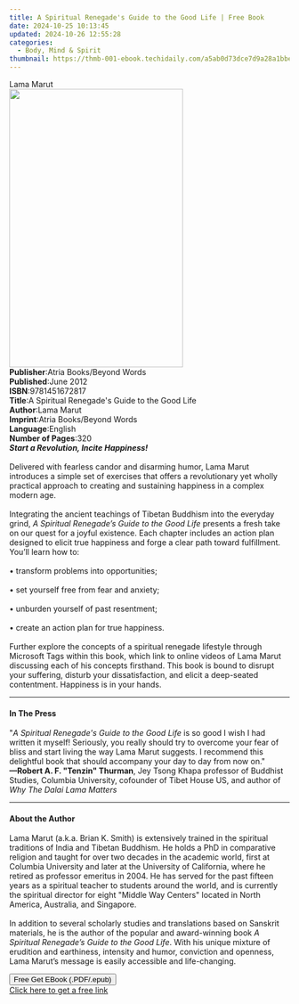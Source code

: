```yaml
---
title: A Spiritual Renegade's Guide to the Good Life | Free Book
date: 2024-10-25 10:13:45
updated: 2024-10-26 12:55:28
categories:
  - Body, Mind & Spirit
thumbnail: https://thmb-001-ebook.techidaily.com/a5ab0d73dce7d9a28a1bbe6821375b51d6b3b5917f5ad57e3ed22fb060788ffb.jpg
---
```

<main id="book-container">
  <div class="flex flex-col">
    <div class="book-brief flex-1 py-6 px-4 sm:p-6 md:py-10 md:px-8">
      <!-- brief-->
      <div class="book-brief-main">Lama Marut</div>
    </div>
    <div
      class="book-meta-info flex-1 grid gap-4 col-start-1 col-end-3 row-start-1 sm:mb-6 sm:grid-cols-4 lg:gap-6 lg:col-start-2 lg:row-end-6 lg:row-span-6 lg:mb-0"
    >
      <div
        class="book-meta-info-left place-content-center mt-4 p-4 text-sm leading-6 col-start-2 col-span-2 dark:text-slate-400"
      >
        <img
          class="w-full h-500 object-cover rounded-lg sm:h-255 sm:col-span-2 lg:col-span-full"
          src="https://img-001-ebook.techidaily.com/c5888ab8eb2fb79483eccefd85f509ff5a87eab99698003d6cc3b4ddf64985c1.jpg"
          alt=""
          width="312"
          height="500"
        />
      </div>
      <div
        class="book-meta-info-right mt-2 col-start-1 row-start-2 col-span-3 self-center"
      >
        <!-- meta data  -->
        <div class="flex flex-col px-4 md:px-8">
          <div class="flex-1">
            <strong>Publisher</strong>:<span class="px-2"
              >Atria Books/Beyond Words</span
            >
          </div>
          <div class="flex-1">
            <strong>Published</strong>:<span class="px-2">June 2012</span>
          </div>
          <div class="flex-1">
            <strong>ISBN</strong>:<span class="px-2">9781451672817</span>
          </div>
          <div class="flex-1">
            <strong>Title</strong>:<span class="px-2"
              >A Spiritual Renegade&#39;s Guide to the Good Life</span
            >
          </div>
          <div class="flex-1">
            <strong>Author</strong>:<span class="px-2">Lama Marut</span>
          </div>
          <div class="flex-1">
            <strong>Imprint</strong>:<span class="px-2"
              >Atria Books/Beyond Words</span
            >
          </div>
          <div class="flex-1">
            <strong>Language</strong>:<span class="px-2">English</span>
          </div>
          <div class="flex-1">
            <strong>Number of Pages</strong>:<span class="px-2">320</span>
          </div>
        </div>
      </div>
    </div>
    <div class="book-description flex-1 py-6 px-4 sm:p-6 md:py-10 md:px-8">
      <div class="book-description-main">
        <div accordion-content="" id="description">
          <b><i>Start a Revolution, Incite Happiness!</i></b>
          <br /><br />Delivered with fearless candor and disarming humor, Lama
          Marut introduces a simple set of exercises that offers a revolutionary
          yet wholly practical approach to creating and sustaining happiness in
          a complex modern age. <br /><br />Integrating the ancient teachings of
          Tibetan Buddhism into the everyday grind,
          <i>A Spiritual Renegade’s Guide to the Good Life </i>presents a fresh
          take on our quest for a joyful existence. Each chapter includes an
          action plan designed to elicit true happiness and forge a clear path
          toward fulfillment. You’ll learn how to: <br /><br />• transform
          problems into opportunities; <br /><br />• set yourself free from fear
          and anxiety; <br /><br />• unburden yourself of past resentment;
          <br /><br />• create an action plan for true happiness.
          <br /><br />Further explore the concepts of a spiritual renegade
          lifestyle through Microsoft Tags within this book, which link to
          online videos of Lama Marut discussing each of his concepts firsthand.
          This book is bound to disrupt your suffering, disturb your
          dissatisfaction, and elicit a deep-seated contentment. Happiness is in
          your hands.
        </div>
        <div class="accordion-fader"></div>
      </div>
    </div>
    <div class="book-excerpts flex-1 py-6 px-4 sm:p-6 md:py-10 md:px-8">
      <!-- excerpts-->
      <div class="book-excerpts-main">
        <hr />
        <h4 class="placeholder placeholder-heading">
          <span>In The Press</span>
        </h4>
        <p>
          "<i>A Spiritual Renegade's Guide to the Good Life</i> is so good I
          wish I had written it myself! Seriously, you really should try to
          overcome your fear of bliss and start living the way Lama Marut
          suggests. I recommend this delightful book that should accompany your
          day to day from now on." <br />
          <b>—Robert A. F. "Tenzin" Thurman</b>, Jey Tsong Khapa professor of
          Buddhist Studies, Columbia University, cofounder of Tibet House US,
          and author of <i>Why The Dalai Lama Matters</i>
        </p>
      </div>
    </div>
    <div class="book-about-author flex-1 py-6 px-4 sm:p-6 md:py-10 md:px-8">
      <!-- about author-->
      <div class="book-main-author-main">
        <hr />
        <h4 class="placeholder placeholder-heading">
          <span>About the Author</span>
        </h4>
        <p>
          Lama Marut (a.k.a. Brian K. Smith) is extensively trained in the
          spiritual traditions of India and Tibetan Buddhism. He holds a PhD in
          comparative religion and taught for over two decades in the academic
          world, first at Columbia University and later at the University of
          California, where he retired as professor emeritus in 2004. He has
          served for the past fifteen years as a spiritual teacher to students
          around the world, and is currently the spiritual director for eight
          "Middle Way Centers" located in North America, Australia, and
          Singapore.<br /><br />In addition to several scholarly studies and
          translations based on Sanskrit materials, he is the author of the
          popular and award-winning book&nbsp;<i
            >A Spiritual Renegade’s Guide to the Good Life</i
          >. With his unique mixture of erudition and earthiness, intensity and
          humor, conviction and openness, Lama Marut’s message is easily
          accessible and life-changing.
        </p>
      </div>
    </div>
    <div class="book-free-get flex-1 py-6 px-4 sm:p-6 md:py-10 md:px-8">
      <button
        id="btn-free-get"
        class="bg-blue-500 hover:bg-blue-700 text-white font-bold py-2 px-4 rounded"
      >
        Free Get EBook (.PDF/.epub)
      </button>
      <div id="countdown-display" class="px-2 text-lg mt-2"></div>
      <a
        id="free-link"
        class="hidden bg-blue-500 hover:bg-blue-700 text-white font-bold py-2 px-4 rounded"
        href="https://www.ebooks.com/en-us/book/797104/a-spiritual-renegade-s-guide-to-the-good-life/lama-marut/"
        target="_blank"
        >Click here to get a free link</a
      >
    </div>
    <script>
      let countdownTime = 0;
      let countdownInterval = null;
      document
        .getElementById('btn-free-get')
        .addEventListener('click', startCountdown);
      function startCountdown() {
        countdownTime = new Date().getTime() + 60000 * 3;
        countdownInterval = setInterval(updateCountdown, 1000);
        document.getElementById('btn-free-get').disabled = true;
        document
          .getElementById('btn-free-get')
          .classList.add('bg-gray-500', 'cursor-not-allowed');
      }
      function updateCountdown() {
        let currentTime = new Date().getTime();
        let timeLeft = countdownTime - currentTime;
        let secondsLeft = Math.floor(timeLeft / 1000);
        document.getElementById('countdown-display').innerHTML =
          `Remaining time: ${secondsLeft} seconds.`;
        if (secondsLeft <= 0) {
          clearInterval(countdownInterval);
          document.getElementById('btn-free-get').classList.add('hidden');
          document.getElementById('free-link').classList.remove('hidden');
          document.getElementById('countdown-display').innerHTML = '';
        }
      }
    </script>
  </div>
</main>
